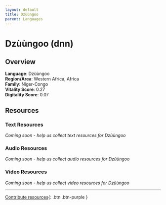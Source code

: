 ```yaml
---
layout: default
title: Dzùùngoo
parent: Languages
---
```


# Dzùùngoo (dnn)

## Overview

**Language**: Dzùùngoo  
**Region/Area**: Western Africa, Africa  
**Family**: Niger-Congo  
**Vitality Score**: 0.27  
**Digitality Score**: 0.07  

## Resources

### Text Resources
*Coming soon - help us collect text resources for Dzùùngoo*

### Audio Resources
*Coming soon - help us collect audio resources for Dzùùngoo*

### Video Resources
*Coming soon - help us collect video resources for Dzùùngoo*

---

[Contribute resources](https://fairtrain.github.io/){: .btn .btn-purple }
